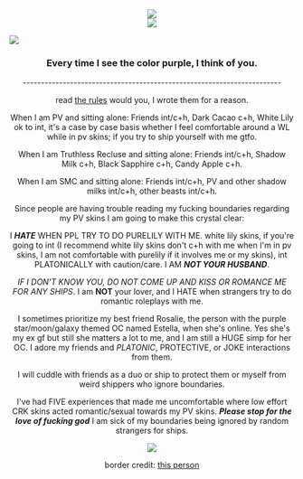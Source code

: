 <div align="center">
  <img src="https://64.media.tumblr.com/43f6f6c2a1aedea3198f971ba73e2893/741d6bf6364cc704-ff/s400x600/3c90436b7f2152e2bd511beabc8bc6f0f6d2e9a1.gifv">
</div>

<div align="center">
  <img src="https://64.media.tumblr.com/8dcc8bb148ea3544f9f0e4e9bf945068/1016a75420cbd368-b9/s400x600/fe45aae6d5aa2fc2f380ac0777532896036c705b.pnj">
</div>

![](https://64.media.tumblr.com/e86607f100caa7c245bcd889f061b06f/db26be39848f24fa-de/s2048x3072/66c10030bbf5ee6a52e5044b709b3603d008289e.pnj)

<h3 align="center">Every time I see the color purple, I think of you.</h3>

<p align="center">-----------------------------------------------------------------------</p>

<p align="center">read
<a href="https://rentry.co/intcuddleCRK">the rules</a>
would you, I wrote them for a reason.</p>

<p align="center">When I am PV and sitting alone: Friends int/c+h, Dark Cacao c+h, White Lily ok to int, it's a case by case basis whether I feel comfortable around a WL while in pv skins; if you try to ship yourself with me gtfo.</p>

<p align="center">When I am Truthless Recluse and sitting alone: Friends int/c+h, Shadow Milk c+h, Black Sapphire c+h, Candy Apple c+h.</p>

<p align="center">When I am SMC and sitting alone: Friends int/c+h, PV and other shadow milks int/c+h, other beasts int/c+h.</p>

<p align="center">Since people are having trouble reading my fucking boundaries regarding my PV skins I am going to make this crystal clear:</p>

<p align="center">I <B><I>HATE</I></B> WHEN PPL TRY TO DO PURELILY WITH ME. white lily skins, if you're going to int (I recommend white lily skins don't c+h with me when I'm in pv skins, I am not comfortable with purelily if it involves me or my skins), int PLATONICALLY with caution/care. I AM <B><I>NOT YOUR HUSBAND</I></B>.</p>

<p align="center"><I>IF I DON'T KNOW YOU, DO NOT COME UP AND KISS OR ROMANCE ME FOR ANY SHIPS</I>. I am <B>NOT</B> your lover, and I HATE when strangers try to do romantic roleplays with me.</p>

<p align="center">I sometimes prioritize my best friend Rosalie, the person with the purple star/moon/galaxy themed OC named Estella, when she's online. Yes she's my ex gf but still she matters a lot to me, and I am still a HUGE simp for her OC. I adore my friends and <I>PLATONIC</I>, PROTECTIVE, or JOKE interactions from them.</p>

<p align="center">I will cuddle with friends as a duo or ship to protect them or myself from weird shippers who ignore boundaries.</p>

<p align="center">I've had FIVE experiences that made me uncomfortable where low effort CRK skins acted romantic/sexual towards my PV skins. <B><I>Please stop for the love of fucking god</I></B> I am sick of my boundaries being ignored by random strangers for ships.</p>

<div align="center">
  <img src="https://64.media.tumblr.com/dd986b8df8c320ac75158a3b24241b50/1d4dc302c2811eae-8e/s2048x3072/3c23c0e62d0ad9399bb1b8bb8a6360436371b92b.pnj">
</div>

<p align="center">border credit:
<a href="https://www.tumblr.com/sisterlucifergraphics">this </a>
<a href="https://www.tumblr.com/sister-lucifer">person</a>
</p>

<!--
**lonelybluebird/lonelybluebird** is a ✨ _special_ ✨ repository because its `README.md` (this file) appears on your GitHub profile.>
